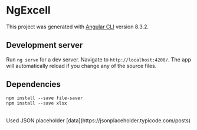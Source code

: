 # NgExcell

This project was generated with [Angular CLI](https://github.com/angular/angular-cli) version 8.3.2.

## Development server

Run `ng serve` for a dev server. Navigate to `http://localhost:4200/`. The app will automatically reload if you change any of the source files.

## Dependencies
```
npm install --save file-saver
npm install --save xlsx
```
<br>
Used JSON placeholder [data](https://jsonplaceholder.typicode.com/posts)
